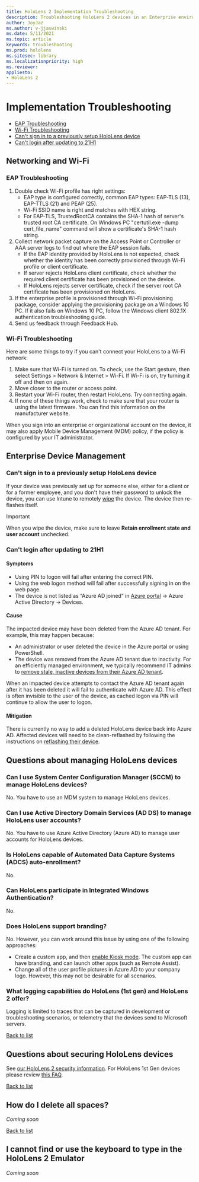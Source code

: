 ```yaml
---
title: HoloLens 2 Implementation Troubleshooting
description: Troubleshooting HoloLens 2 devices in an Enterprise environment
author: JoyJaz
ms.author: v-jjaswinski
ms.date: 5/11/2021
ms.topic: article
keywords: troubleshooting
ms.prod: hololens
ms.sitesec: library
ms.localizationpriority: high
ms.reviewer: 
appliesto:
- HoloLens 2
---
```


# Implementation Troubleshooting


<a id="list"></a>
- [EAP Troubleshooting](#eap-troubleshooting)
- [Wi-Fi Troubleshooting](#wi-fi-troubleshooting)
- [Can't sign in to a previously setup HoloLens device](#cant-sign-in-to-a-previously-setup-HoloLens-device)
- [Can't login after updating to 21H1](#cant-login-after-updating-to-21H1)

## Networking and Wi-Fi
### EAP Troubleshooting
1. Double check Wi-Fi profile has right settings:
    - EAP type is configured correctly, common EAP types: EAP-TLS (13), EAP-TTLS (21) and PEAP (25).
    - Wi-Fi SSID name is right and matches with HEX string.
    - For EAP-TLS, TrustedRootCA contains the SHA-1 hash of server's trusted root CA certificate. On Windows PC "certutil.exe -dump cert_file_name" command will show a certificate's SHA-1 hash string.
2. Collect network packet capture on the Access Point or Controller or AAA server logs to find out where the EAP session fails.
    - If the EAP identity provided by HoloLens is not expected, check whether the identity has been correctly provisioned through Wi-Fi profile or client certificate.
    - If server rejects HoloLens client certificate, check whether the required client certificate has been provisioned on the device.
    - If HoloLens rejects server certificate, check if the server root CA certificate has been provisioned on HoloLens.
3. If the enterprise profile is provisioned through Wi-Fi provisioning package, consider applying the provisioning package on a Windows 10 PC. If it also fails on Windows 10 PC, follow the Windows client 802.1X authentication troubleshooting guide.
4. Send us feedback through Feedback Hub.

### Wi-Fi Troubleshooting

Here are some things to try if you can't connect your HoloLens to a Wi-Fi network:

1. Make sure that Wi-Fi is turned on. To check, use the Start gesture, then select Settings > Network & Internet > Wi-Fi. If Wi-Fi is on, try turning it off and then on again.
2. Move closer to the router or access point.
3. Restart your Wi-Fi router, then restart HoloLens. Try connecting again.
4. If none of these things work, check to make sure that your router is using the latest firmware. You can find this information on the manufacturer website.

When you sign into an enterprise or organizational account on the device, it may also apply Mobile Device Management (MDM) policy, if the policy is configured by your IT administrator.

## Enterprise Device Management

### Can't sign in to a previously setup HoloLens device

If your device was previously set up for someone else, either for a client or for a former employee, and you don't have their password to unlock the device, you can use Intune to remotely [wipe](https://docs.microsoft.com/intune/remote-actions/devices-wipe) the device. The device then re-flashes itself.  
   > [!IMPORTANT]  
   > When you wipe the device, make sure to leave **Retain enrollment state and user account** unchecked.

### Can't login after updating to 21H1

#### Symptoms
- Using PIN to logon will fail after entering the correct PIN.
- Using the web logon method will fail after successfully signing in on the web page.
- The device is not listed as “Azure AD joined” in [Azure portal](https://portal.azure.com/) -> Azure Active Directory -> Devices.

#### Cause
The impacted device may have been deleted from the Azure AD tenant. For example, this may happen because:

- An administrator or user deleted the device in the Azure portal or using PowerShell.
- The device was removed from the Azure AD tenant due to inactivity. For an efficiently managed environment, we typically recommend IT admins to [remove stale, inactive devices from their Azure AD tenant](https://docs.microsoft.com/azure/active-directory/devices/manage-stale-devices).

When an impacted device attempts to contact the Azure AD tenant again after it has been deleted it will fail to authenticate with Azure AD. This effect is often invisible to the user of the device, as cached logon via PIN will continue to allow the user to logon.

#### Mitigation
There is currently no way to add a deleted HoloLens device back into Azure AD. Affected devices will need to be clean-reflashed by following the instructions on [reflashing their device](hololens-recovery.md#clean-reflash-the-device).

## Questions about managing HoloLens devices

### Can I use System Center Configuration Manager (SCCM) to manage HoloLens devices?

No. You have to use an MDM system to manage HoloLens devices.

### Can I use Active Directory Domain Services (AD DS) to manage HoloLens user accounts?

No. You have to use Azure Active Directory (Azure AD) to manage user accounts for HoloLens devices.

### Is HoloLens capable of Automated Data Capture Systems (ADCS) auto-enrollment?

No.

### Can HoloLens participate in Integrated Windows Authentication?

No.

### Does HoloLens support branding?

No. However, you can work around this issue by using one of the following approaches:

- Create a custom app, and then [enable Kiosk mode](hololens-kiosk.md). The custom app can have branding, and can launch other apps (such as Remote Assist).  
- Change all of the user profile pictures in Azure AD to your company logo. However, this may not be desirable for all scenarios.

### What logging capabilities do HoloLens (1st gen) and HoloLens 2 offer?

Logging is limited to traces that can be captured in development or troubleshooting scenarios, or telemetry that the devices send to Microsoft servers.

[Back to list](#list)

## Questions about securing HoloLens devices

See [our HoloLens 2 security information](security-overview.md).
For HoloLens 1st Gen devices please review [this FAQ](hololens1-faq-security.md).

[Back to list](#list)

## How do I delete all spaces?

*Coming soon*

[Back to list](#list)

## I cannot find or use the keyboard to type in the HoloLens 2 Emulator

*Coming soon*